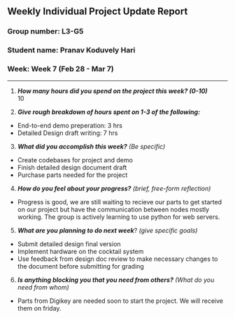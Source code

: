 ## Weekly Individual Project Update Report
### Group number: L3-G5
### Student name: Pranav Koduvely Hari
### Week: Week 7 (Feb 28  - Mar 7)
___
1. ***How many hours did you spend on the project this week? (0-10)***  
  10

2. ***Give rough breakdown of hours spent on 1-3 of the following:***
  - End-to-end demo preperation: 3 hrs
  - Detailed Design draft writing: 7 hrs

3. ***What did you accomplish this week?*** _(Be specific)_
  - Create codebases for project and demo
  - Finish detailed design document draft
  - Purchase parts needed for the project

4. ***How do you feel about your progress?*** _(brief, free-form reflection)_
  - Progress is good, we are still waiting to recieve our parts to get started on our project but have the communication between nodes mostly working. The group is actively learning to use python for web servers. 

5. ***What are you planning to do next week***? _(give specific goals)_
  -  Submit detailed design final version
  -  Implement hardware on the cocktail system
  -  Use feedback from design doc review to make necessary changes to the document before submitting for grading

6. ***Is anything blocking you that you need from others?*** _(What do you need from whom)_
  - Parts from Digikey are needed soon to start the project. We will receive them on friday. 
